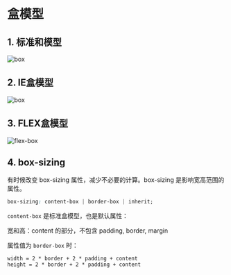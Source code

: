 # 盒模型

## 1. 标准和模型

![box](css-hemoxing.png)

## 2. IE盒模型

![box](css-iehemoxing.png)

## 3. FLEX盒模型

![flex-box](css-flex.png)

## 4. box-sizing

有时候改变 box-sizing  属性，减少不必要的计算。box-sizing 是影响宽高范围的属性。

```css
box-sizing: content-box | border-box | inherit;
```

 `content-box` 是标准盒模型，也是默认属性：

宽和高：content 的部分，不包含 padding, border, margin

属性值为 `border-box` 时：

```text
width = 2 * border + 2 * padding + content
height = 2 * border + 2 * padding + content  
```

<comment-comment/> 

